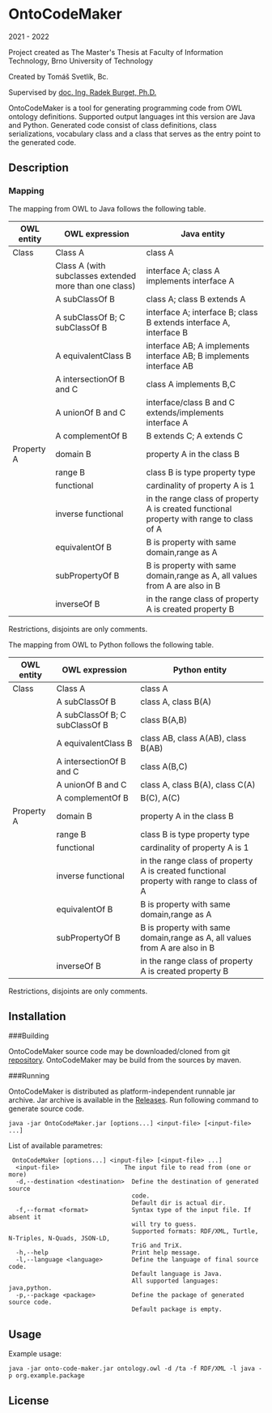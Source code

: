 # OntoCodeMaker

2021 - 2022

Project created as The Master's Thesis at Faculty of Information Technology, Brno University of Technology  

Created by Tomáš Svetlík, Bc.

Supervised by [doc. Ing. Radek Burget, Ph.D.](https://www.fit.vut.cz/person/burgetr/.cs)


OntoCodeMaker is a tool for generating programming code from OWL ontology definitions. 
Supported output languages int this version are Java and Python. Generated code consist of class definitions, class serializations, vocabulary class and a class that serves as the entry point to the generated code. 

## Description

### Mapping
The mapping from OWL to Java follows the following table.

| OWL entity    | OWL expression            | Java entity  |
| ------------- | -------------             |------------- |
| Class         | Class A                   | class A      |
|               | Class A (with subclasses extended more than one class)  |interface A; class A implements interface A   |
|               | A subClassOf B            | class A; class B extends A |
|               | A subClassOf B; C subClassOf B|interface A; interface B; class B extends interface A, interface B |
|               | A equivalentClass B       | interface AB;  A implements interface AB; B implements interface AB|
|               | A intersectionOf B and C  |  class A implements B,C    |
|               | A unionOf B and C         | interface/class B and C extends/implements interface A |
|               | A complementOf B          | B extends C; A extends C      |
| Property A    | domain B                  | property A in the class B |
|               | range B                   | class B is type property type |
|               | functional                | cardinality of property A is 1 |
|               | inverse functional        | in the range class of property A is created functional property with range to class of A|
|               | equivalentOf B            | B is property with same domain,range as A |
|               | subPropertyOf B           | B is property with same domain,range as A, all values from A are also in B |
|               | inverseOf B               | in the range class of property A is created property B |

Restrictions, disjoints are only comments.


The mapping from OWL to Python follows the following table.

| OWL entity    | OWL expression            | Python entity  |
| ------------- | -------------             |------------- |
| Class         | Class A                   | class A      |
|               | A subClassOf B            | class A, class B(A) |
|               | A subClassOf B; C subClassOf B| class B(A,B) |
|               | A equivalentClass B       | class AB, class A(AB), class B(AB)|
|               | A intersectionOf B and C  |  class A(B,C)    |
|               | A unionOf B and C         | class A, class B(A), class C(A) |
|               | A complementOf B          | B(C), A(C)      |
| Property A    | domain B                  | property A in the class B |
|               | range B                   | class B is type property type |
|               | functional                | cardinality of property A is 1 |
|               | inverse functional        | in the range class of property A is created functional property with range to class of A|
|               | equivalentOf B            | B is property with same domain,range as A |
|               | subPropertyOf B           | B is property with same domain,range as A, all values from A are also in B |
|               | inverseOf B               | in the range class of property A is created property B |

Restrictions, disjoints are only comments.


## Installation

###Building 

OntoCodeMaker source code may be downloaded/cloned from git [repository](https://github.com/tomsvet/onto-code-maker).
OntoCodeMaker may be build from the sources by maven. 


###Running

OntoCodeMaker is distributed as platform-independent runnable jar archive. 
Jar archive is available in the [Releases](https://github.com/tomsvet/onto-code-maker/releases).
Run following command to generate source code.
```shell
java -jar OntoCodeMaker.jar [options...] <input-file> [<input-file> ...]
```
List of available parametres:
```shell
 OntoCodeMaker [options...] <input-file> [<input-file> ...]
  <input-file>                  The input file to read from (one or more)
  -d,--destination <destination>  Define the destination of generated source
                                  code.
                                  Default dir is actual dir.
  -f,--format <format>            Syntax type of the input file. If absent it
                                  will try to guess.
                                  Supported formats: RDF/XML, Turtle, N-Triples, N-Quads, JSON-LD,
                                  TriG and TriX.
  -h,--help                       Print help message.
  -l,--language <language>        Define the language of final source code.
                                  Default language is Java.
                                  All supported languages: java,python.
  -p,--package <package>          Define the package of generated source code.
                                  Default package is empty.
```
## Usage
Example usage:

```shell
java -jar onto-code-maker.jar ontology.owl -d /ta -f RDF/XML -l java -p org.example.package
```

## License